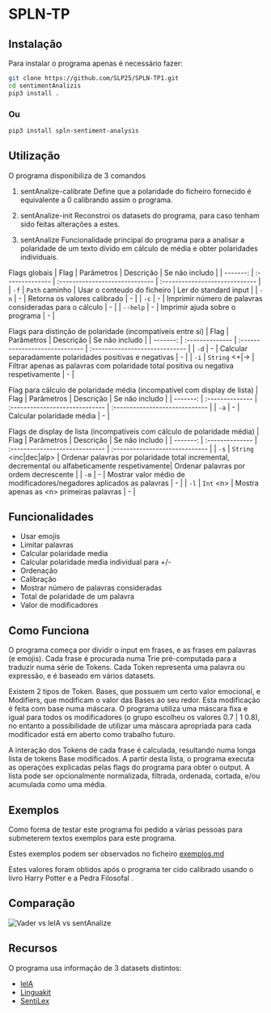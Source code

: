# SPLN-TP

## Instalação

Para instalar o programa apenas é necessário fazer:


```bash
git clone https://github.com/SLP25/SPLN-TP1.git
cd sentimentAnalizis
pip3 install .
```

### Ou


```bash
pip3 install spln-sentiment-analysis
```

## Utilização

O programa disponibiliza de 3 comandos
1. sentAnalize-calibrate <ficheiro>
Define que a polaridade do ficheiro fornecido é equivalente a 0 calibrando assim o programa.

2. sentAnalize-init
Reconstroi os datasets do programa, para caso tenham sido feitas alterações a estes.

3. sentAnalize <flags>
Funcionalidade principal do programa para a analisar a polaridade de um texto divido em cálculo de média e obter polaridades individuais.

Flags globais
|   Flag | Parâmetros  | Descrição | Se não includo |
| -------: | :-------------- | :----------------------------- | :----------------------------- |
|  `-f`  | `Path` caminho | Usar o conteudo do ficheiro | Ler do standard input |
|  `-n`  | - | Retorna os valores calibrado | - |
|  `-c`  | - | Imprimir número de palavras consideradas para o cálculo | - |
|  `--help`  | - | Imprimir ajuda sobre o programa | - |

Flags para distinção de polaridade (incompatíveis entre si)
|   Flag | Parâmetros  | Descrição | Se não includo |
| -------: | :-------------- | :----------------------------- | :----------------------------- |
|  `-d`  | - | Calcular separadamente polaridades positivas e negativas | - |
|  `-i`  | `String` \<+\|-\> | Filtrar apenas as palavras com polaridade total positiva ou negativa respetivamente | - |

Flag para cálculo de polaridade média (incompatível com display de lista)
|   Flag | Parâmetros  | Descrição | Se não includo |
| -------: | :-------------- | :----------------------------- | :----------------------------- |
|  `-a`  | - | Calcular polaridade média | - |

Flags de display de lista (incompatíveis com cálculo de polaridade média)
|   Flag | Parâmetros  | Descrição | Se não includo |
| -------: | :-------------- | :----------------------------- | :----------------------------- |
|  `-s`  | `String` \<inc\|dec\|alp\> | Ordenar palavras por polaridade total incremental, decremental ou alfabeticamente respetivamente| Ordenar palavras por ordem decrescente |
|  `-m`  | - | Mostrar valor médio de modificadores/negadores aplicados as palavras | - |
|  `-l`  | `Int` \<n\> | Mostra apenas as \<n\> primeiras palavras | - |

## Funcionalidades
- Usar emojis
- Limitar palavras
- Calcular polaridade media
- Calcular polaridade media individual para +/-
- Ordenação
- Calibração
- Mostrar número de palavras consideradas
- Total de polaridade de um palavra
- Valor de modificadores


## Como Funciona

O programa começa por dividir o input em frases, e as frases em palavras (e emojis). Cada frase é procurada numa Trie pré-computada para a traduzir numa série de Tokens. Cada Token representa uma palavra ou expressão, e é baseado em vários datasets.

Existem 2 tipos de Token. Bases, que possuem um certo valor emocional, e Modifiers, que modificam o valor das Bases ao seu redor. Esta modificação é feita com base numa máscara. O programa utiliza uma máscara fixa e igual para todos os modificadores (o grupo escolheu os valores 0.7 | 1 0.8), no entanto a possibilidade de utilizar uma máscara apropriada para cada modificador está em aberto como trabalho futuro.

A interação dos Tokens de cada frase é calculada, resultando numa longa lista de tokens Base modificados. A partir desta lista, o programa executa as operações explicadas pelas flags do programa para obter o output. A lista pode ser opcionalmente normalizada, filtrada, ordenada, cortada, e/ou acumulada como uma média.

## Exemplos

Como forma de testar este programa foi pedido a várias pessoas para submeterem textos exemplos para este programa.

Estes exemplos podem ser observados no ficheiro [exemplos.md](exemplos.md)

Estes valores foram obtidos após o programa ter cido calibrado usando o livro Harry Potter e a Pedra Filosofal .

## Comparação

![Vader vs leIA vs sentAnalize](https://github.com/lumafepe/SPLN-TP/blob/main/diferen%C3%A7as.png "Vader vs leIA vs sentAnalize")

## Recursos

O programa usa informação de 3 datasets distintos:
 - [leIA](https://github.com/rafjaa/LeIA)
 - [Linguakit](https://github.com/citiususc/Linguakit)
 - [SentiLex](https://github.com/esrel/SentiLex)
